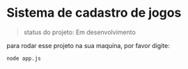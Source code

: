 <h1> Sistema de cadastro de jogos</h1>

> status do projeto: Em desenvolvimento


para rodar esse projeto na sua maquina, por favor digite:

```
node app.js
```
